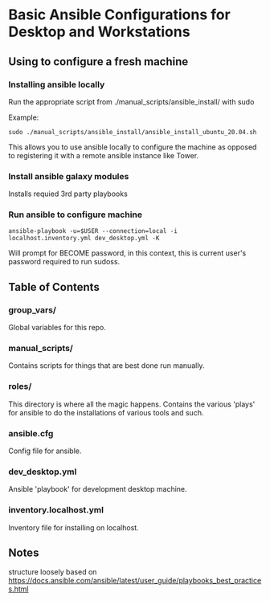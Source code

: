 # Basic Ansible Configurations for Desktop and Workstations

## Using to configure a fresh machine ##

### Installing ansible locally ###

Run the appropriate script from ./manual_scripts/ansible_install/ with sudo

Example:
```
sudo ./manual_scripts/ansible_install/ansible_install_ubuntu_20.04.sh
```

This allows you to use ansible locally to configure the machine as opposed to registering it with a remote ansible instance like Tower.

### Install ansible galaxy modules ###
Installs requied 3rd party playbooks

### Run ansible to configure machine ###
```
ansible-playbook -u=$USER --connection=local -i localhost.inventory.yml dev_desktop.yml -K
```
Will prompt for BECOME password, in this context, this is current user's password required to run sudoss.

## Table of Contents ##

### group_vars/ ###
Global variables for this repo.

### manual_scripts/ ###
Contains scripts for things that are best done run manually.

### roles/ ###
This directory is where all the magic happens.  Contains the various 'plays' for ansible to do the installations of various tools and such.

### ansible.cfg ###
Config file for ansible.

### dev_desktop.yml ###
Ansible 'playbook' for development desktop machine.

### inventory.localhost.yml ###
Inventory file for installing on localhost.

## Notes ##
structure loosely based on https://docs.ansible.com/ansible/latest/user_guide/playbooks_best_practices.html
